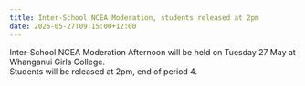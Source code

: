 ```yaml
---
title: Inter-School NCEA Moderation, students released at 2pm
date: 2025-05-27T09:15:00+12:00
---
```

Inter-School NCEA Moderation Afternoon will be held on Tuesday 27 May at Whanganui Girls College.  
Students will be released at 2pm, end of period 4.
